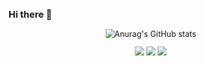 ### Hi there 👋
<div id="title" align=center>


  ![Anurag's GitHub stats](https://github-readme-stats.vercel.app/api?username=Mou-Mou-HUI&show_icons=true&theme=radical)

![](https://img.shields.io/badge/职业-学习-blue) 
![](https://img.shields.io/badge/性格-自闭-red) 
![](https://img.shields.io/badge/爱好-美术-yellow)


  
<!--
**Mou-Mou-HUI/Mou-Mou-HUI** is a ✨ _special_ ✨ repository because its `README.md` (this file) appears on your GitHub profile.

Here are some ideas to get you started:

- 🔭 I’m currently working on ...
- 🌱 I’m currently learning ...
- 👯 I’m looking to collaborate on ...
- 🤔 I’m looking for help with ...
- 💬 Ask me about ...
- 📫 How to reach me: ...
- 😄 Pronouns: ...
- ⚡ Fun fact: ...
-->
